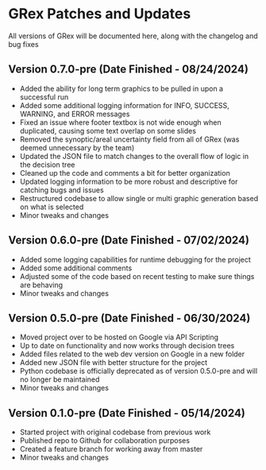 # GRex Patches and Updates
All versions of GRex will be documented here, along with the changelog and bug fixes

## Version 0.7.0-pre (Date Finished - 08/24/2024)
- Added the ability for long term graphics to be pulled in upon a successful run
- Added some additional logging information for INFO, SUCCESS, WARNING, and ERROR messages
- Fixed an issue where footer textbox is not wide enough when duplicated, causing some text overlap on some slides
- Removed the synoptic/areal uncertainty field from all of GRex (was deemed unnecessary by the team)
- Updated the JSON file to match changes to the overall flow of logic in the decision tree
- Cleaned up the code and comments a bit for better organization
- Updated logging information to be more robust and descriptive for catching bugs and issues
- Restructured codebase to allow single or multi graphic generation based on what is selected
- Minor tweaks and changes

## Version 0.6.0-pre (Date Finished - 07/02/2024)
- Added some logging capabilities for runtime debugging for the project
- Added some additional comments
- Adjusted some of the code based on recent testing to make sure things are behaving
- Minor tweaks and changes

## Version 0.5.0-pre (Date Finished - 06/30/2024)
- Moved project over to be hosted on Google via API Scripting
- Up to date on functionality and now works through decision trees
- Added files related to the web dev version on Google in a new folder
- Added new JSON file with better structure for the project
- Python codebase is officially deprecated as of version 0.5.0-pre and will no longer be maintained
- Minor tweaks and changes

## Version 0.1.0-pre (Date Finished - 05/14/2024)
- Started project with original codebase from previous work
- Published repo to Github for collaboration purposes
- Created a feature branch for working away from master
- Minor tweaks and changes